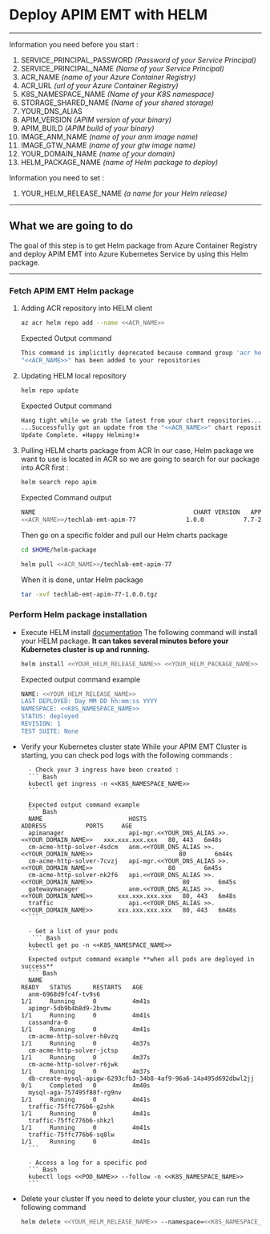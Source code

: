 # Deploy APIM EMT with HELM
*********************

Information you need before you start : 
1. SERVICE_PRINCIPAL_PASSWORD   *(Password of your Service Principal)* 
2. SERVICE_PRINCIPAL_NAME       *(Name of your Service Principal)*
3. ACR_NAME                     *(name of your Azure Container Registry)*
4. ACR_URL                      *(url of your Azure Container Registry)*
5. K8S_NAMESPACE_NAME           *(Name of your K8S namespace)*
6. STORAGE_SHARED_NAME          *(Name of your shared storage)*
7. YOUR_DNS_ALIAS               
8. APIM_VERSION                 *(APIM version of your binary)*
9. APIM_BUILD                   *(APIM build of your binary)*
10. IMAGE_ANM_NAME              *(name of your anm image name)*
11. IMAGE_GTW_NAME              *(name of your gtw image name)*
12. YOUR_DOMAIN_NAME            *(name of your domain)*
13. HELM_PACKAGE_NAME           *(name of Helm package to deploy)*

Information you need to set :
1. YOUR_HELM_RELEASE_NAME        *(a name for your Helm release)*


*********************

## What we are going to do
The goal of this step is to get Helm package from Azure Container Registry and deploy APIM EMT into Azure Kubernetes Service by using this Helm package.

*********************

### Fetch APIM EMT Helm package

1. Adding ACR repository into HELM client
    ``` Bash
    az acr helm repo add --name <<ACR_NAME>>
    ```
    Expected Output command
     ``` Bash
    This command is implicitly deprecated because command group 'acr helm' is deprecated and will be removed in a future release. Use 'helm v3' instead.
    "<<ACR_NAME>>" has been added to your repositories
     ```
    
2. Updating HELM local repository

     ``` Bash
    helm repo update
    ```

    Expected Output command
     ``` Bash
    Hang tight while we grab the latest from your chart repositories...
    ...Successfully got an update from the "<<ACR_NAME>>" chart repository
    Update Complete. ⎈Happy Helming!⎈
     ```


3. Pulling HELM charts package from ACR
    In our case, Helm package we want to use is located in ACR so we are going to search for our package into ACR first :
    ``` Bash
    helm search repo apim
    ```
    Expected Command output 
    ``` Bash
    NAME                                            CHART VERSION   APP VERSION     DESCRIPTION
    <<ACR_NAME>>/techlab-emt-apim-77              1.0.0           7.7-20200330    Package for demo ...
    ```
    
    Then go on a specific folder and pull our Helm charts package
    ``` Bash
    cd $HOME/helm-package

    helm pull <<ACR_NAME>>/techlab-emt-apim-77
    ```

    When it is done, untar Helm package
    ``` Bash
    tar -xvf techlab-emt-apim-77-1.0.0.tgz
    ```
    
### Perform Helm package installation
- Execute HELM install [documentation](https://helm.sh/docs/helm/helm_install/)
    The following command will install your HELM package.
    **It can takes several minutes before your Kubernetes cluster is up and running.**

    ``` Bash
    helm install <<YOUR_HELM_RELEASE_NAME>> <<YOUR_HELM_PACKAGE_NAME>> --namespace=<<K8S_NAMESPACE_NAME>> --set global.domainName=<<YOUR_DNS_ALIAS>>.<<YOUR_DOMAIN_NAME>>,global.apimVersion=<<APIM_VERSION>>,global.namespace=<<K8S_NAMESPACE_NAME>>,global.dockerRegistry.url=<<ACR_URL>>,global.dockerRegistry.username=<<SERVICE_PRINCIPAL_NAME>>,global.dockerRegistry.token=<<SERVICE_PRINCIPAL_PASSWORD>>,global.createSecrets=false,anm.buildTag=<<APIM_VERSION>>-<<APIM_BUILD>>,anm.imageName=<<IMAGE_ANM_NAME>>,apimgr.buildTag=<<APIM_VERSION>>-<<APIM_BUILD>>,apimgr.imageName=<<IMAGE_GTW_NAME>>,apitraffic.buildTag=<<APIM_VERSION>>-<<APIM_BUILD>>,apitraffic.imageName=<<IMAGE_GTW_NAME>>,apitraffic.share.secret=azure-file,apitraffic.share.name=<<STORAGE_SHARED_NAME>> --atomic --wait --timeout 10m0s
    ```

    Expected output command example
    ``` Bash
    NAME: <<YOUR_HELM_RELEASE_NAME>>
    LAST DEPLOYED: Day MM DD hh:mm:ss YYYY
    NAMESPACE: <<K8S_NAMESPACE_NAME>>
    STATUS: deployed
    REVISION: 1
    TEST SUITE: None
    ```

- Verify your Kubernetes cluster state
    While your APIM EMT Cluster is starting, you can check pod logs with the following commands :
    
        - Check your 3 ingress have been created :
        ``` Bash
        kubectl get ingress -n <<K8S_NAMESPACE_NAME>>
        ```
    
        Expected output command example
        ``` Bash
        NAME                        HOSTS                                                 ADDRESS           PORTS     AGE
        apimanager                  api-mgr.<<YOUR_DNS_ALIAS >>.<<YOUR_DOMAIN_NAME>>   xxx.xxx.xxx.xxx   80, 443   6m48s
        cm-acme-http-solver-4sdcm   anm.<<YOUR_DNS_ALIAS >>.<<YOUR_DOMAIN_NAME>>                        80        6m44s
        cm-acme-http-solver-7cvzj   api-mgr.<<YOUR_DNS_ALIAS >>.<<YOUR_DOMAIN_NAME>>                     80        6m45s
        cm-acme-http-solver-nk2f6   api.<<YOUR_DNS_ALIAS >>.<<YOUR_DOMAIN_NAME>>                         80        6m45s
        gatewaymanager              anm.<<YOUR_DNS_ALIAS >>.<<YOUR_DOMAIN_NAME>>       xxx.xxx.xxx.xxx   80, 443   6m48s
        traffic                     api.<<YOUR_DNS_ALIAS >>.<<YOUR_DOMAIN_NAME>>       xxx.xxx.xxx.xxx   80, 443   6m48s
        ```
        
        - Get a list of your pods
         ``` Bash
        kubectl get po -n <<K8S_NAMESPACE_NAME>>
        ```
        Expected output command example **when all pods are deployed in success**
        ``` Bash
        NAME                                                              READY   STATUS      RESTARTS   AGE
        anm-6968d9fc4f-tv9s6                                              1/1     Running     0          4m41s
        apimgr-5db9b4b8d9-2bvmw                                           1/1     Running     0          4m41s
        cassandra-0                                                       1/1     Running     0          4m41s
        cm-acme-http-solver-h8vzq                                         1/1     Running     0          4m37s
        cm-acme-http-solver-jctsp                                         1/1     Running     0          4m37s
        cm-acme-http-solver-r6jwk                                         1/1     Running     0          4m37s
        db-create-mysql-apigw-6293cfb3-34b8-4af9-96a6-14a495d692dbwl2jj   0/1     Completed   0          4m40s
        mysql-aga-757495f88f-rg9nv                                        1/1     Running     0          4m41s
        traffic-75ffc776b6-g2shk                                          1/1     Running     0          4m41s
        traffic-75ffc776b6-shkzl                                          1/1     Running     0          4m41s
        traffic-75ffc776b6-sq8lw                                          1/1     Running     0          4m41s
        ```

        - Access a log for a specific pod
        ``` Bash
        kubectl logs <<POD_NAME>> --follow -n <<K8S_NAMESPACE_NAME>> 
        ```
    
- Delete your cluster
    If you need to delete your cluster, you can run the following command
    ``` Bash
    helm delete <<YOUR_HELM_RELEASE_NAME>> --namespace=<<K8S_NAMESPACE_NAME>>
    ```
